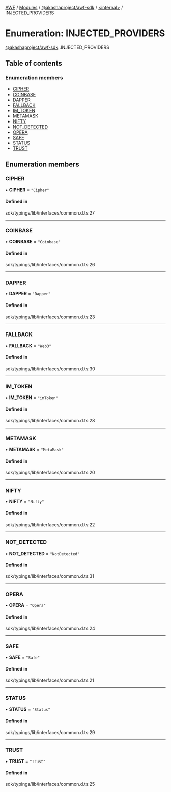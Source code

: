 [AWF](../README.md) / [Modules](../modules.md) / [@akashaproject/awf-sdk](../modules/akashaproject_awf_sdk.md) / [<internal\>](../modules/akashaproject_awf_sdk._internal_.md) / INJECTED\_PROVIDERS

# Enumeration: INJECTED\_PROVIDERS

[@akashaproject/awf-sdk](../modules/akashaproject_awf_sdk.md).[<internal>](../modules/akashaproject_awf_sdk._internal_.md).INJECTED_PROVIDERS

## Table of contents

### Enumeration members

- [CIPHER](akashaproject_awf_sdk._internal_.INJECTED_PROVIDERS.md#cipher)
- [COINBASE](akashaproject_awf_sdk._internal_.INJECTED_PROVIDERS.md#coinbase)
- [DAPPER](akashaproject_awf_sdk._internal_.INJECTED_PROVIDERS.md#dapper)
- [FALLBACK](akashaproject_awf_sdk._internal_.INJECTED_PROVIDERS.md#fallback)
- [IM\_TOKEN](akashaproject_awf_sdk._internal_.INJECTED_PROVIDERS.md#im_token)
- [METAMASK](akashaproject_awf_sdk._internal_.INJECTED_PROVIDERS.md#metamask)
- [NIFTY](akashaproject_awf_sdk._internal_.INJECTED_PROVIDERS.md#nifty)
- [NOT\_DETECTED](akashaproject_awf_sdk._internal_.INJECTED_PROVIDERS.md#not_detected)
- [OPERA](akashaproject_awf_sdk._internal_.INJECTED_PROVIDERS.md#opera)
- [SAFE](akashaproject_awf_sdk._internal_.INJECTED_PROVIDERS.md#safe)
- [STATUS](akashaproject_awf_sdk._internal_.INJECTED_PROVIDERS.md#status)
- [TRUST](akashaproject_awf_sdk._internal_.INJECTED_PROVIDERS.md#trust)

## Enumeration members

### CIPHER

• **CIPHER** = `"Cipher"`

#### Defined in

sdk/typings/lib/interfaces/common.d.ts:27

___

### COINBASE

• **COINBASE** = `"Coinbase"`

#### Defined in

sdk/typings/lib/interfaces/common.d.ts:26

___

### DAPPER

• **DAPPER** = `"Dapper"`

#### Defined in

sdk/typings/lib/interfaces/common.d.ts:23

___

### FALLBACK

• **FALLBACK** = `"Web3"`

#### Defined in

sdk/typings/lib/interfaces/common.d.ts:30

___

### IM\_TOKEN

• **IM\_TOKEN** = `"imToken"`

#### Defined in

sdk/typings/lib/interfaces/common.d.ts:28

___

### METAMASK

• **METAMASK** = `"MetaMask"`

#### Defined in

sdk/typings/lib/interfaces/common.d.ts:20

___

### NIFTY

• **NIFTY** = `"Nifty"`

#### Defined in

sdk/typings/lib/interfaces/common.d.ts:22

___

### NOT\_DETECTED

• **NOT\_DETECTED** = `"NotDetected"`

#### Defined in

sdk/typings/lib/interfaces/common.d.ts:31

___

### OPERA

• **OPERA** = `"Opera"`

#### Defined in

sdk/typings/lib/interfaces/common.d.ts:24

___

### SAFE

• **SAFE** = `"Safe"`

#### Defined in

sdk/typings/lib/interfaces/common.d.ts:21

___

### STATUS

• **STATUS** = `"Status"`

#### Defined in

sdk/typings/lib/interfaces/common.d.ts:29

___

### TRUST

• **TRUST** = `"Trust"`

#### Defined in

sdk/typings/lib/interfaces/common.d.ts:25
